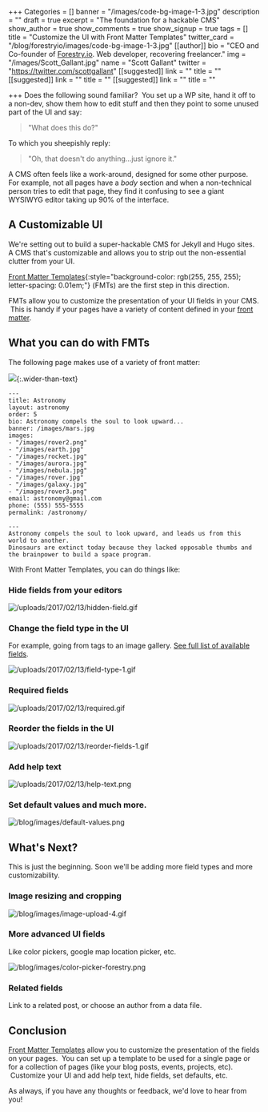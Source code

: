 +++
Categories = []
banner = "/images/code-bg-image-1-3.jpg"
description = ""
draft = true
excerpt = "The foundation for a hackable CMS"
show_author = true
show_comments = true
show_signup = true
tags = []
title = "Customize the UI with Front Matter Templates"
twitter_card = "/blog/forestryio/images/code-bg-image-1-3.jpg"
[[author]]
bio = "CEO and Co-founder of <a href='https://forestry.io' title='Forestry.io CMS'>Forestry.io</a>. Web developer, recovering freelancer."
img = "/images/Scott_Gallant.jpg"
name = "Scott Gallant"
twitter = "https://twitter.com/scottgallant"
[[suggested]]
link = ""
title = ""
[[suggested]]
link = ""
title = ""
[[suggested]]
link = ""
title = ""

+++
Does the following sound familiar?  You set up a WP site, hand it off to a non-dev, show them how to edit stuff and then they point to some unused part of the UI and say:

> "What does this do?"

To which you sheepishly reply:

> "Oh, that doesn't do anything...just ignore it."

A CMS often feels like a work-around, designed for some other purpose. For example, not all pages have a _body_ section and when a non-technical person tries to edit that page, they find it confusing to see a giant WYSIWYG editor taking up 90% of the interface.

## A Customizable UI

We're setting out to build a super-hackable CMS for Jekyll and Hugo sites. A CMS that's customizable and allows you to strip out the non-essential clutter from your UI.  

[Front Matter Templates](https://forestry.io/docs/setting-up-a-site/front-matter-templates/){:style="background-color: rgb(255, 255, 255); letter-spacing: 0.01em;"}<span style="letter-spacing: 0.01em;"> (FMTs) are the first step in this direction.</span>

FMTs allow you to customize the presentation of your UI fields in your CMS.  This is handy if your pages have a variety of content defined in your [front](https://jekyllrb.com/docs/frontmatter/) [matter](https://gohugo.io/content/front-matter/).

## What you can do with FMTs

The following page makes use of a variety of front matter:

<span class="image-wrapper media-wrapper" contenteditable="false"></span>

<span class="image-wrapper media-wrapper" contenteditable="false"></span>

![](/blog/images/front-matter-templates-1.jpg){:.wider-than-text}

    ---
    title: Astronomy
    layout: astronomy
    order: 5
    bio: Astronomy compels the soul to look upward...
    banner: /images/mars.jpg
    images:
    - "/images/rover2.png"
    - "/images/earth.jpg"
    - "/images/rocket.jpg"
    - "/images/aurora.jpg"
    - "/images/nebula.jpg"
    - "/images/rover.jpg"
    - "/images/galaxy.jpg"
    - "/images/rover3.png"
    email: astronomy@gmail.com
    phone: (555) 555-5555
    permalink: /astronomy/

    ---
    Astronomy compels the soul to look upward, and leads us from this world to another.
    Dinosaurs are extinct today because they lacked opposable thumbs and the brainpower to build a space program.

With Front Matter Templates, you can do things like:

### Hide fields from your editors

![/uploads/2017/02/13/hidden-field.gif](/uploads/2017/02/13/hidden-field.gif)

### Change the field type in the UI

For example, going from tags to an image gallery. [See full list of available fields](https://forestry.io/docs/setting-up-a-site/front-matter-templates/#field-types).

![/uploads/2017/02/13/field-type-1.gif](/uploads/2017/02/13/field-type-1.gif)

### Required fields

![/uploads/2017/02/13/required.gif](/uploads/2017/02/13/required.gif)

### Reorder the fields in the UI

![/uploads/2017/02/13/reorder-fields-1.gif](/uploads/2017/02/13/reorder-fields-1.gif)

### Add help text

![/uploads/2017/02/13/help-text.png](/uploads/2017/02/13/help-text.png)

### Set default values and much more.

![/blog/images/default-values.png](/blog/images/default-values.png)

## What's Next?

This is just the beginning. Soon we'll be adding more field types and more customizability.

### Image resizing and cropping

![/blog/images/image-upload-4.gif](/blog/images/image-upload-4.gif)

### More advanced UI fields

Like color pickers, google map location picker, etc.

![/blog/images/color-picker-forestry.png](/blog/images/color-picker-forestry.png)

### Related fields

Link to a related post, or choose an author from a data file.

## Conclusion

[Front Matter Templates](https://forestry.io/docs/setting-up-a-site/front-matter-templates/) allow you to customize the presentation of the fields on your pages.  You can set up a template to be used for a single page or for a collection of pages (like your blog posts, events, projects, etc).  Customize your UI and add help text, hide fields, set defaults, etc.

As always, if you have any thoughts or feedback, we'd love to hear from you!